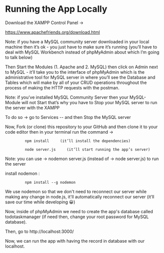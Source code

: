# Running the App Locally

Download the XAMPP Control Panel →

https://www.apachefriends.org/download.html

Note: if you have a MySQL community server downloaded in your local machine then it’s ok - you just have to make sure it’s running (you’ll have to deal with MySQL Workbench instead of phpMyAdmin about which I’m going to talk below)

Then Start the Modules (1. Apache and 2. MySQL) then click on Admin next to MySQL - it’ll take you to the interface of phpMyAdmin which is the administrative tool for MySQL server in where you’ll see the Database and Tables which will make by all of your CRUD operations throughout the process of making the HTTP requests with the postman.

Note: if you’ve installed MySQL Community Server then your MySQL-Module will not Start that’s why you have to Stop your MySQL server to run the server with the XAMPP

To do so → go to Services -- and then Stop the MySQL server

Now, Fork (or clone) this repository to your GitHub and then clone it to your code editor then in your terminal run the command →

             npm install     (it’ll install the dependencies)

             node server.js     (it’ll start running the app’s server)

Note: you can use → nodemon server.js (instead of → node server.js) to run the server

install nodemon :

             npm install --g nodemon

We use nodemon so that we don't need to reconnect our server while making any change in node.js, it'll automatically reconnect our server (it’ll save our time while developing 😀)

Now, inside of phpMyAdmin we need to create the app's database called todotaskmanager (if need then, change your root password for MySQL database).

Then, go to http://localhost:3000/

Now, we can run the app with having the record in database with our localhost.
